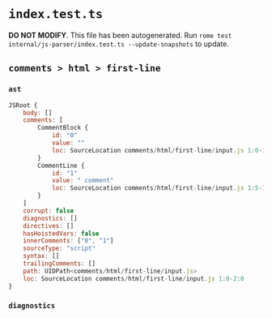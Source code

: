 # `index.test.ts`

**DO NOT MODIFY**. This file has been autogenerated. Run `rome test internal/js-parser/index.test.ts --update-snapshots` to update.

## `comments > html > first-line`

### `ast`

```javascript
JSRoot {
	body: []
	comments: [
		CommentBlock {
			id: "0"
			value: ""
			loc: SourceLocation comments/html/first-line/input.js 1:0-1:4
		}
		CommentLine {
			id: "1"
			value: " comment"
			loc: SourceLocation comments/html/first-line/input.js 1:5-1:16
		}
	]
	corrupt: false
	diagnostics: []
	directives: []
	hasHoistedVars: false
	innerComments: ["0", "1"]
	sourceType: "script"
	syntax: []
	trailingComments: []
	path: UIDPath<comments/html/first-line/input.js>
	loc: SourceLocation comments/html/first-line/input.js 1:0-2:0
}
```

### `diagnostics`

```

```
